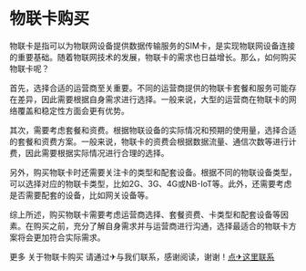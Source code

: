 # 物联卡购买

物联卡是指可以为物联网设备提供数据传输服务的SIM卡，是实现物联网设备连接的重要基础。随着物联网技术的发展，物联卡的需求也日益增长。那么，如何购买物联卡呢？

首先，选择合适的运营商至关重要。不同的运营商提供的物联卡套餐和服务可能存在差异，因此需要根据自身需求进行选择。一般来说，大型的运营商在物联卡的网络覆盖和稳定性方面会更有优势。

其次，需要考虑套餐和资费。根据物联设备的实际情况和预期的使用量，选择合适的套餐和资费方案。一般来说，物联卡的资费会根据数据流量、通信次数等进行计费，因此需要根据实际情况进行合理的选择。

另外，购买物联卡时还需要关注卡的类型和配套设备。根据不同的物联设备类型，可以选择对应的物联卡类型，比如2G、3G、4G或NB-IoT等。此外，还需要考虑是否需要配套的设备，比如网关设备等。

综上所述，购买物联卡需要考虑运营商选择、套餐资费、卡类型和配套设备等因素。在购买之前，充分了解自身需求并与运营商进行沟通，选择最适合的物联卡方案将会更加符合实际需求。

更多 关于物联卡购买 请通过✈与我们联系，感谢阅读，谢谢！[点✈这里联系](https://ss.k02.cc)